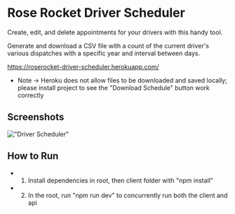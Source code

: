 # Rose Rocket Driver Scheduler

Create, edit, and delete appointments for your drivers with this handy tool.

Generate and download a CSV file with a count of the current driver's various dispatches with a specific year and interval between days.

https://roserocket-driver-scheduler.herokuapp.com/

- Note -> Heroku does not allow files to be downloaded and saved locally; please install project to see the "Download Schedule" button work correctly

## Screenshots

!["Driver Scheduler"](https://github.com/xynyx/rose-rocket/blob/master/client/img/Screenshot%202020-07-30%2011.05.41.png)

## How to Run

- 1. Install dependencies in root, then client folder with "npm install"
- 2. In the root, run "npm run dev" to concurrently run both the client and api
